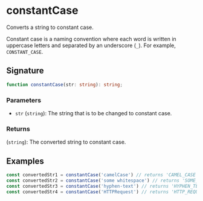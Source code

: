 # constantCase

Converts a string to constant case.

Constant case is a naming convention where each word is written in uppercase letters and separated by an underscore (`_`). For example, `CONSTANT_CASE`.

## Signature

```typescript
function constantCase(str: string): string;
```

### Parameters

- `str` (`string`): The string that is to be changed to constant case.

### Returns

(`string`): The converted string to constant case.

## Examples

```typescript
const convertedStr1 = constantCase('camelCase') // returns 'CAMEL_CASE'
const convertedStr2 = constantCase('some whitespace') // returns 'SOME_WHITESPACE'
const convertedStr3 = constantCase('hyphen-text') // returns 'HYPHEN_TEXT'
const convertedStr4 = constantCase('HTTPRequest') // returns 'HTTP_REQUEST'
```